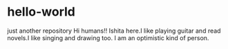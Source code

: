 # hello-world
just another repository
Hi humans!!
Ishita here.I like playing guitar and read novels.I like singing and drawing too.
I am an optimistic kind of person.
